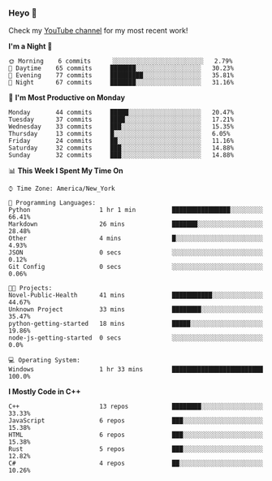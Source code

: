 ### Heyo 👋

<!--
**austinbhale/austinbhale** is a ✨ _special_ ✨ repository because its `README.md` (this file) appears on your GitHub profile.

Here are some ideas to get you started:

- 🔭 I’m currently working on ...
- 🌱 I’m currently learning ...
- 👯 I’m looking to collaborate on ...
- 🤔 I’m looking for help with ...
- 💬 Ask me about ...
- 📫 How to reach me: ...
- 😄 Pronouns: ...
- ⚡ Fun fact: ...

[![Top Langs](https://github-readme-stats.vercel.app/api/top-langs/?username=austinbhale&layout=compact&theme=tokyonight&langs_count=8)](https://github.com/anuraghazra/github-readme-stats)
[![Anurag's github stats](https://github-readme-stats.vercel.app/api?username=austinbhale&hide=issues&count_private=true&show_icons=true&theme=tokyonight)](https://github.com/anuraghazra/github-readme-stats)
<br><br>
-->
Check my <a href="https://www.youtube.com/channel/UCYOLodhgO-JaRL37SfDyprg">YouTube channel</a> for my most recent work!
<!--
<a href="https://www.youtube.com/channel/UCYOLodhgO-JaRL37SfDyprg"><img alt="youtube subscribers" src="https://github-readme-youtube-stats.herokuapp.com/subscribers/index.php?id=UCYOLodhgO-JaRL37SfDyprg&key=AIzaSyDlcwJXVujStVn_kjdBB3zXuwV6tOqQkqU&style=for-the-badge&color=69badd&labelColor=black&format=short"/></a>
<a href="https://www.youtube.com/channel/UCYOLodhgO-JaRL37SfDyprg"><img alt="youtube views" src="https://github-readme-youtube-stats.herokuapp.com/views/index.php?id=UCYOLodhgO-JaRL37SfDyprg&key=AIzaSyDlcwJXVujStVn_kjdBB3zXuwV6tOqQkqU&style=for-the-badge&color=69badd&labelColor=black&format=short"/></a>
-->

<!--START_SECTION:waka-->
**I'm a Night 🦉** 

```text
🌞 Morning    6 commits      ░░░░░░░░░░░░░░░░░░░░░░░░░   2.79% 
🌆 Daytime    65 commits     ███████░░░░░░░░░░░░░░░░░░   30.23% 
🌃 Evening    77 commits     █████████░░░░░░░░░░░░░░░░   35.81% 
🌙 Night      67 commits     ███████░░░░░░░░░░░░░░░░░░   31.16%

```
📅 **I'm Most Productive on Monday** 

```text
Monday       44 commits     █████░░░░░░░░░░░░░░░░░░░░   20.47% 
Tuesday      37 commits     ████░░░░░░░░░░░░░░░░░░░░░   17.21% 
Wednesday    33 commits     ███░░░░░░░░░░░░░░░░░░░░░░   15.35% 
Thursday     13 commits     █░░░░░░░░░░░░░░░░░░░░░░░░   6.05% 
Friday       24 commits     ██░░░░░░░░░░░░░░░░░░░░░░░   11.16% 
Saturday     32 commits     ███░░░░░░░░░░░░░░░░░░░░░░   14.88% 
Sunday       32 commits     ███░░░░░░░░░░░░░░░░░░░░░░   14.88%

```


📊 **This Week I Spent My Time On** 

```text
⌚︎ Time Zone: America/New_York

💬 Programming Languages: 
Python                   1 hr 1 min          ████████████████░░░░░░░░░   66.41% 
Markdown                 26 mins             ███████░░░░░░░░░░░░░░░░░░   28.48% 
Other                    4 mins              █░░░░░░░░░░░░░░░░░░░░░░░░   4.93% 
JSON                     0 secs              ░░░░░░░░░░░░░░░░░░░░░░░░░   0.12% 
Git Config               0 secs              ░░░░░░░░░░░░░░░░░░░░░░░░░   0.06%

🐱‍💻 Projects: 
Novel-Public-Health      41 mins             ███████████░░░░░░░░░░░░░░   44.67% 
Unknown Project          33 mins             ████████░░░░░░░░░░░░░░░░░   35.47% 
python-getting-started   18 mins             █████░░░░░░░░░░░░░░░░░░░░   19.86% 
node-js-getting-started  0 secs              ░░░░░░░░░░░░░░░░░░░░░░░░░   0.0%

💻 Operating System: 
Windows                  1 hr 33 mins        █████████████████████████   100.0%

```

**I Mostly Code in C++** 

```text
C++                      13 repos            ████████░░░░░░░░░░░░░░░░░   33.33% 
JavaScript               6 repos             ███░░░░░░░░░░░░░░░░░░░░░░   15.38% 
HTML                     6 repos             ███░░░░░░░░░░░░░░░░░░░░░░   15.38% 
Rust                     5 repos             ███░░░░░░░░░░░░░░░░░░░░░░   12.82% 
C#                       4 repos             ██░░░░░░░░░░░░░░░░░░░░░░░   10.26%

```



<!--END_SECTION:waka-->
